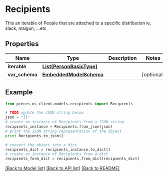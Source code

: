 # Recipients

This an iterable of People that are attached to a specific distribution ie, slack, maigun, ...etc

## Properties
Name | Type | Description | Notes
------------ | ------------- | ------------- | -------------
**iterable** | [**List[PersonBasicType]**](PersonBasicType.md) |  | 
**var_schema** | [**EmbeddedModelSchema**](EmbeddedModelSchema.md) |  | [optional] 

## Example

```python
from pieces_os_client.models.recipients import Recipients

# TODO update the JSON string below
json = "{}"
# create an instance of Recipients from a JSON string
recipients_instance = Recipients.from_json(json)
# print the JSON string representation of the object
print Recipients.to_json()

# convert the object into a dict
recipients_dict = recipients_instance.to_dict()
# create an instance of Recipients from a dict
recipients_form_dict = recipients.from_dict(recipients_dict)
```
[[Back to Model list]](../README.md#documentation-for-models) [[Back to API list]](../README.md#documentation-for-api-endpoints) [[Back to README]](../README.md)


